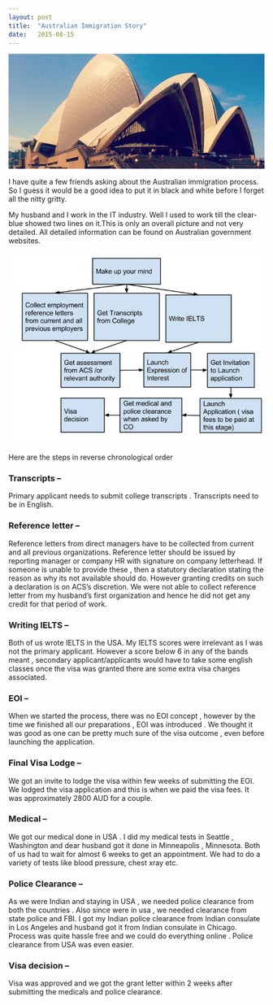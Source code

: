 ```yaml
---
layout: post
title:  "Australian Immigration Story"
date:   2015-08-15
---
```


![The NRI Way](/assets/IMG_0017-670x300.jpg)

I have quite a few friends asking about the Australian immigration process. So I guess it would be a good idea to put it in black and white before I forget all the nitty gritty.

My husband and I work in the IT industry. Well I used to work till the clear-blue showed two lines on it.This is only an overall picture and not very detailed. All detailed information can be found on Australian government websites.

![The NRI Way](/assets/flowchart-dia.jpg)

Here are the steps in reverse chronological order

### Transcripts –
Primary applicant needs to submit college transcripts . Transcripts need to be in English.

### Reference letter –
Reference letters from direct managers have to be collected from current and all previous organizations. Reference letter should be issued by reporting manager or company HR with signature on company letterhead. If someone is unable to provide these , then a statutory declaration stating the reason as why its not available should do. However granting credits on such a declaration is on ACS’s discretion. We were not able to collect reference letter from my husband’s first organization and hence he did not get any credit for that period of work.

### Writing IELTS –
Both of us wrote IELTS in the USA. My IELTS scores were irrelevant as I was not the primary applicant. However a score below 6 in any of the bands meant , secondary applicant/applicants would have to take some english classes once the visa was granted there are some extra visa charges associated.

### EOI –
When we started the process, there was no EOI concept , however by the time we finished all our preparations , EOI was introduced . We thought it was good as one can be pretty much sure of the visa outcome , even before launching the application.

### Final Visa Lodge –
We got an invite to lodge the visa within few weeks of submitting the EOI. We lodged the visa application and this is when we paid the visa fees. It was approximately 2800 AUD for a couple.

### Medical –
We got our medical done in USA . I did my medical tests in Seattle , Washington and dear husband got it done in Minneapolis , Minnesota. Both of us had to wait for almost 6 weeks to get an appointment. We had to do a variety of tests like blood pressure, chest xray etc.

### Police Clearance –
As we were Indian and staying in USA , we needed police clearance from both the countries . Also since were in usa , we needed clearance from state police and FBI. I got my Indian police clearance from Indian consulate in Los Angeles and husband got it from Indian consulate in Chicago. Process was quite hassle free and we could do everything online . Police clearance from USA was even easier.

### Visa decision –
Visa was approved and we got the grant letter within 2 weeks after submitting the medicals and police clearance.